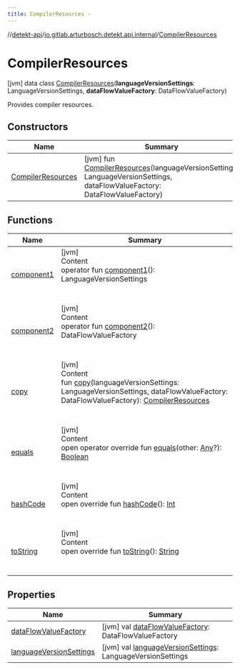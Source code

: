 ```yaml
---
title: CompilerResources -
---
```

//[detekt-api](../../index.md)/[io.gitlab.arturbosch.detekt.api.internal](../index.md)/[CompilerResources](index.md)



# CompilerResources  
 [jvm] data class [CompilerResources](index.md)(**languageVersionSettings**: LanguageVersionSettings, **dataFlowValueFactory**: DataFlowValueFactory)

Provides compiler resources.

   


## Constructors  
  
|  Name|  Summary| 
|---|---|
| <a name="io.gitlab.arturbosch.detekt.api.internal/CompilerResources/CompilerResources/#org.jetbrains.kotlin.config.LanguageVersionSettings#org.jetbrains.kotlin.resolve.calls.smartcasts.DataFlowValueFactory/PointingToDeclaration/"></a>[CompilerResources](-compiler-resources.md)| <a name="io.gitlab.arturbosch.detekt.api.internal/CompilerResources/CompilerResources/#org.jetbrains.kotlin.config.LanguageVersionSettings#org.jetbrains.kotlin.resolve.calls.smartcasts.DataFlowValueFactory/PointingToDeclaration/"></a> [jvm] fun [CompilerResources](-compiler-resources.md)(languageVersionSettings: LanguageVersionSettings, dataFlowValueFactory: DataFlowValueFactory)   <br>


## Functions  
  
|  Name|  Summary| 
|---|---|
| <a name="io.gitlab.arturbosch.detekt.api.internal/CompilerResources/component1/#/PointingToDeclaration/"></a>[component1](component1.md)| <a name="io.gitlab.arturbosch.detekt.api.internal/CompilerResources/component1/#/PointingToDeclaration/"></a>[jvm]  <br>Content  <br>operator fun [component1](component1.md)(): LanguageVersionSettings  <br><br><br>
| <a name="io.gitlab.arturbosch.detekt.api.internal/CompilerResources/component2/#/PointingToDeclaration/"></a>[component2](component2.md)| <a name="io.gitlab.arturbosch.detekt.api.internal/CompilerResources/component2/#/PointingToDeclaration/"></a>[jvm]  <br>Content  <br>operator fun [component2](component2.md)(): DataFlowValueFactory  <br><br><br>
| <a name="io.gitlab.arturbosch.detekt.api.internal/CompilerResources/copy/#org.jetbrains.kotlin.config.LanguageVersionSettings#org.jetbrains.kotlin.resolve.calls.smartcasts.DataFlowValueFactory/PointingToDeclaration/"></a>[copy](copy.md)| <a name="io.gitlab.arturbosch.detekt.api.internal/CompilerResources/copy/#org.jetbrains.kotlin.config.LanguageVersionSettings#org.jetbrains.kotlin.resolve.calls.smartcasts.DataFlowValueFactory/PointingToDeclaration/"></a>[jvm]  <br>Content  <br>fun [copy](copy.md)(languageVersionSettings: LanguageVersionSettings, dataFlowValueFactory: DataFlowValueFactory): [CompilerResources](index.md)  <br><br><br>
| <a name="kotlin/Any/equals/#kotlin.Any?/PointingToDeclaration/"></a>[equals](../-yaml-config/-companion/index.md#%5Bkotlin%2FAny%2Fequals%2F%23kotlin.Any%3F%2FPointingToDeclaration%2F%5D%2FFunctions%2F-931080397)| <a name="kotlin/Any/equals/#kotlin.Any?/PointingToDeclaration/"></a>[jvm]  <br>Content  <br>open operator override fun [equals](../-yaml-config/-companion/index.md#%5Bkotlin%2FAny%2Fequals%2F%23kotlin.Any%3F%2FPointingToDeclaration%2F%5D%2FFunctions%2F-931080397)(other: [Any](https://kotlinlang.org/api/latest/jvm/stdlib/kotlin/-any/index.html)?): [Boolean](https://kotlinlang.org/api/latest/jvm/stdlib/kotlin/-boolean/index.html)  <br><br><br>
| <a name="kotlin/Any/hashCode/#/PointingToDeclaration/"></a>[hashCode](../-yaml-config/-companion/index.md#%5Bkotlin%2FAny%2FhashCode%2F%23%2FPointingToDeclaration%2F%5D%2FFunctions%2F-931080397)| <a name="kotlin/Any/hashCode/#/PointingToDeclaration/"></a>[jvm]  <br>Content  <br>open override fun [hashCode](../-yaml-config/-companion/index.md#%5Bkotlin%2FAny%2FhashCode%2F%23%2FPointingToDeclaration%2F%5D%2FFunctions%2F-931080397)(): [Int](https://kotlinlang.org/api/latest/jvm/stdlib/kotlin/-int/index.html)  <br><br><br>
| <a name="kotlin/Any/toString/#/PointingToDeclaration/"></a>[toString](../-yaml-config/-companion/index.md#%5Bkotlin%2FAny%2FtoString%2F%23%2FPointingToDeclaration%2F%5D%2FFunctions%2F-931080397)| <a name="kotlin/Any/toString/#/PointingToDeclaration/"></a>[jvm]  <br>Content  <br>open override fun [toString](../-yaml-config/-companion/index.md#%5Bkotlin%2FAny%2FtoString%2F%23%2FPointingToDeclaration%2F%5D%2FFunctions%2F-931080397)(): [String](https://kotlinlang.org/api/latest/jvm/stdlib/kotlin/-string/index.html)  <br><br><br>


## Properties  
  
|  Name|  Summary| 
|---|---|
| <a name="io.gitlab.arturbosch.detekt.api.internal/CompilerResources/dataFlowValueFactory/#/PointingToDeclaration/"></a>[dataFlowValueFactory](data-flow-value-factory.md)| <a name="io.gitlab.arturbosch.detekt.api.internal/CompilerResources/dataFlowValueFactory/#/PointingToDeclaration/"></a> [jvm] val [dataFlowValueFactory](data-flow-value-factory.md): DataFlowValueFactory   <br>
| <a name="io.gitlab.arturbosch.detekt.api.internal/CompilerResources/languageVersionSettings/#/PointingToDeclaration/"></a>[languageVersionSettings](language-version-settings.md)| <a name="io.gitlab.arturbosch.detekt.api.internal/CompilerResources/languageVersionSettings/#/PointingToDeclaration/"></a> [jvm] val [languageVersionSettings](language-version-settings.md): LanguageVersionSettings   <br>


